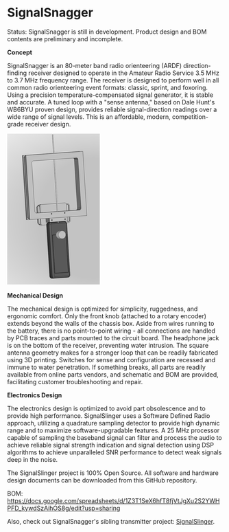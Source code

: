 # SignalSnagger
Status: SignalSnagger is still in development. Product design and BOM contents are preliminary and incomplete.

<b>Concept</b>

SignalSnagger is an 80-meter band radio orienteering (ARDF) direction-finding receiver designed to operate in the Amateur Radio Service 3.5 MHz to 3.7 MHz frequency range. The receiver is designed to perform well in all common radio orienteering event formats: classic, sprint, and foxoring. Using a precision temperature-compensated signal generator, it is stable and accurate. A tuned loop with a "sense antenna," based on Dale Hunt's WB6BYU proven design, provides reliable signal-direction readings over a wide range of signal levels. This is an affordable, modern, competition-grade receiver design.

![Docs/SignalSnagger1.png](Docs/SignalSnagger1.png)

<b>Mechanical Design</b>

The mechanical design is optimized for simplicity, ruggedness, and ergonomic comfort. Only the front knob (attached to a rotary encoder) extends beyond the walls of the chassis box. Aside from wires running to the battery, there is no point-to-point wiring - all connections are handled by PCB traces and parts mounted to the circuit board. The headphone jack is on the bottom of the receiver, preventing water intrusion. The square antenna geometry makes for a stronger loop that can be readily fabricated using 3D printing. Switches for sense and configuration are recessed and immune to water penetration. If something breaks, all parts are readily available from online parts vendors, and schematic and BOM are provided, facilitating customer troubleshooting and repair.

<b>Electronics Design</b>

The electronics design is optimized to avoid part obsolescence and to provide high performance. SignalSlinger uses a Software Defined Radio approach, utilizing a quadrature sampling detector to provide high dynamic range and to maximize software-upgradable features. A 25 MHz processor capable of sampling the baseband signal can filter and process the audio to achieve reliable signal strength indication and signal detection using DSP algorithms to achieve unparalleled SNR performance to detect weak signals deep in the noise.

The SignalSlinger project is 100% Open Source. All software and hardware design documents can be downloaded from this GitHub repository.

BOM: https://docs.google.com/spreadsheets/d/1Z3T1SeX6hfT8fjVtJgXu2S2YWHPFD_kywdSzAihOS8g/edit?usp=sharing

Also, check out SignalSnagger's sibling transmitter project: <a href="https://github.com/OpenARDF/SignalSlinger">SignalSlinger</a>.

